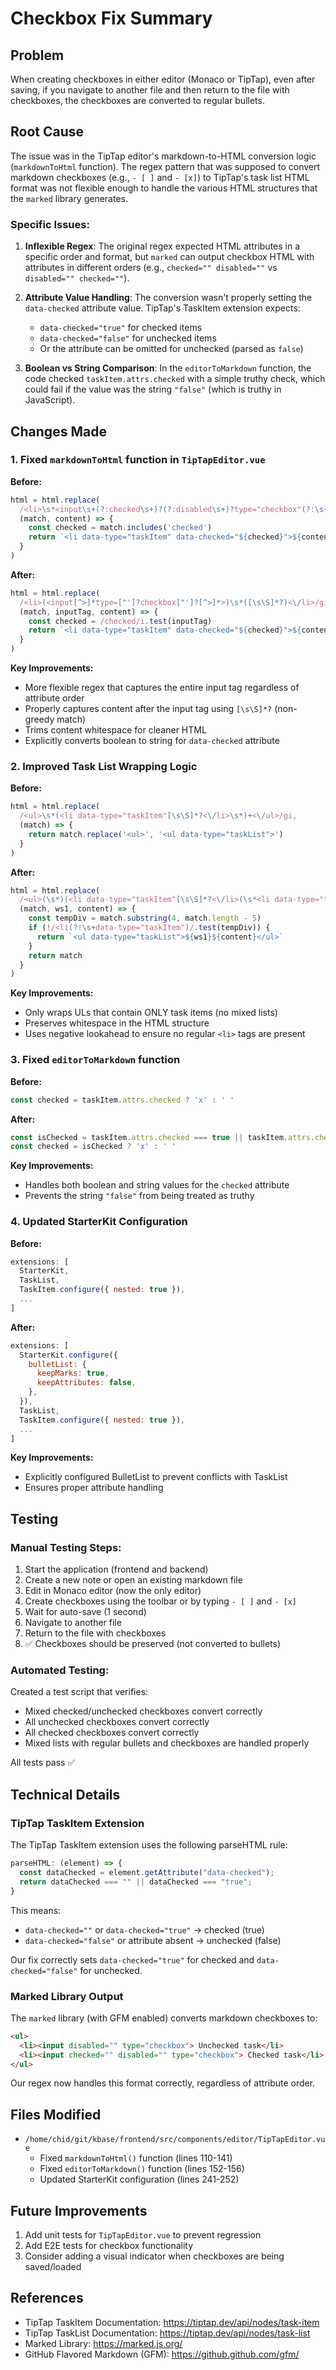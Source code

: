 # Checkbox Fix Summary

## Problem
When creating checkboxes in either editor (Monaco or TipTap), even after saving, if you navigate to another file and then return to the file with checkboxes, the checkboxes are converted to regular bullets.

## Root Cause
The issue was in the TipTap editor's markdown-to-HTML conversion logic (`markdownToHtml` function). The regex pattern that was supposed to convert markdown checkboxes (e.g., `- [ ]` and `- [x]`) to TipTap's task list HTML format was not flexible enough to handle the various HTML structures that the `marked` library generates.

### Specific Issues:
1. **Inflexible Regex**: The original regex expected HTML attributes in a specific order and format, but `marked` can output checkbox HTML with attributes in different orders (e.g., `checked="" disabled=""` vs `disabled="" checked=""`).

2. **Attribute Value Handling**: The conversion wasn't properly setting the `data-checked` attribute value. TipTap's TaskItem extension expects:
   - `data-checked="true"` for checked items
   - `data-checked="false"` for unchecked items
   - Or the attribute can be omitted for unchecked (parsed as `false`)

3. **Boolean vs String Comparison**: In the `editorToMarkdown` function, the code checked `taskItem.attrs.checked` with a simple truthy check, which could fail if the value was the string `"false"` (which is truthy in JavaScript).

## Changes Made

### 1. Fixed `markdownToHtml` function in `TipTapEditor.vue`
**Before:**
```javascript
html = html.replace(
  /<li>\s*<input\s+(?:checked\s+)?(?:disabled\s+)?type="checkbox"(?:\s+checked)?(?:\s+disabled)?>\s*(.+?)<\/li>/gi,
  (match, content) => {
    const checked = match.includes('checked')
    return `<li data-type="taskItem" data-checked="${checked}">${content}</li>`
  }
)
```

**After:**
```javascript
html = html.replace(
  /<li>(<input[^>]*type=["']?checkbox["']?[^>]*>)\s*([\s\S]*?)<\/li>/gi,
  (match, inputTag, content) => {
    const checked = /checked/i.test(inputTag)
    return `<li data-type="taskItem" data-checked="${checked}">${content.trim()}</li>`
  }
)
```

**Key Improvements:**
- More flexible regex that captures the entire input tag regardless of attribute order
- Properly captures content after the input tag using `[\s\S]*?` (non-greedy match)
- Trims content whitespace for cleaner HTML
- Explicitly converts boolean to string for `data-checked` attribute

### 2. Improved Task List Wrapping Logic
**Before:**
```javascript
html = html.replace(
  /<ul>\s*(<li data-type="taskItem"[\s\S]*?<\/li>\s*)+<\/ul>/gi,
  (match) => {
    return match.replace('<ul>', '<ul data-type="taskList">')
  }
)
```

**After:**
```javascript
html = html.replace(
  /<ul>(\s*)(<li data-type="taskItem"[\s\S]*?<\/li>(\s*<li data-type="taskItem"[\s\S]*?<\/li>)*)\s*<\/ul>/gi,
  (match, ws1, content) => {
    const tempDiv = match.substring(4, match.length - 5)
    if (!/<li(?!\s+data-type="taskItem")/.test(tempDiv)) {
      return `<ul data-type="taskList">${ws1}${content}</ul>`
    }
    return match
  }
)
```

**Key Improvements:**
- Only wraps ULs that contain ONLY task items (no mixed lists)
- Preserves whitespace in the HTML structure
- Uses negative lookahead to ensure no regular `<li>` tags are present

### 3. Fixed `editorToMarkdown` function
**Before:**
```javascript
const checked = taskItem.attrs.checked ? 'x' : ' '
```

**After:**
```javascript
const isChecked = taskItem.attrs.checked === true || taskItem.attrs.checked === 'true'
const checked = isChecked ? 'x' : ' '
```

**Key Improvements:**
- Handles both boolean and string values for the `checked` attribute
- Prevents the string `"false"` from being treated as truthy

### 4. Updated StarterKit Configuration
**Before:**
```javascript
extensions: [
  StarterKit,
  TaskList,
  TaskItem.configure({ nested: true }),
  ...
]
```

**After:**
```javascript
extensions: [
  StarterKit.configure({
    bulletList: {
      keepMarks: true,
      keepAttributes: false,
    },
  }),
  TaskList,
  TaskItem.configure({ nested: true }),
  ...
]
```

**Key Improvements:**
- Explicitly configured BulletList to prevent conflicts with TaskList
- Ensures proper attribute handling

## Testing

### Manual Testing Steps:
1. Start the application (frontend and backend)
2. Create a new note or open an existing markdown file
3. Edit in Monaco editor (now the only editor)
4. Create checkboxes using the toolbar or by typing `- [ ]` and `- [x]`
5. Wait for auto-save (1 second)
6. Navigate to another file
7. Return to the file with checkboxes
8. ✅ Checkboxes should be preserved (not converted to bullets)

### Automated Testing:
Created a test script that verifies:
- Mixed checked/unchecked checkboxes convert correctly
- All unchecked checkboxes convert correctly
- All checked checkboxes convert correctly
- Mixed lists with regular bullets and checkboxes are handled properly

All tests pass ✅

## Technical Details

### TipTap TaskItem Extension
The TipTap TaskItem extension uses the following parseHTML rule:
```javascript
parseHTML: (element) => {
  const dataChecked = element.getAttribute("data-checked");
  return dataChecked === "" || dataChecked === "true";
}
```

This means:
- `data-checked=""` or `data-checked="true"` → checked (true)
- `data-checked="false"` or attribute absent → unchecked (false)

Our fix correctly sets `data-checked="true"` for checked and `data-checked="false"` for unchecked.

### Marked Library Output
The `marked` library (with GFM enabled) converts markdown checkboxes to:
```html
<ul>
  <li><input disabled="" type="checkbox"> Unchecked task</li>
  <li><input checked="" disabled="" type="checkbox"> Checked task</li>
</ul>
```

Our regex now handles this format correctly, regardless of attribute order.

## Files Modified
- `/home/chid/git/kbase/frontend/src/components/editor/TipTapEditor.vue`
  - Fixed `markdownToHtml()` function (lines 110-141)
  - Fixed `editorToMarkdown()` function (lines 152-156)
  - Updated StarterKit configuration (lines 241-252)

## Future Improvements
1. Add unit tests for `TipTapEditor.vue` to prevent regression
2. Add E2E tests for checkbox functionality
3. Consider adding a visual indicator when checkboxes are being saved/loaded

## References
- TipTap TaskItem Documentation: https://tiptap.dev/api/nodes/task-item
- TipTap TaskList Documentation: https://tiptap.dev/api/nodes/task-list
- Marked Library: https://marked.js.org/
- GitHub Flavored Markdown (GFM): https://github.github.com/gfm/

